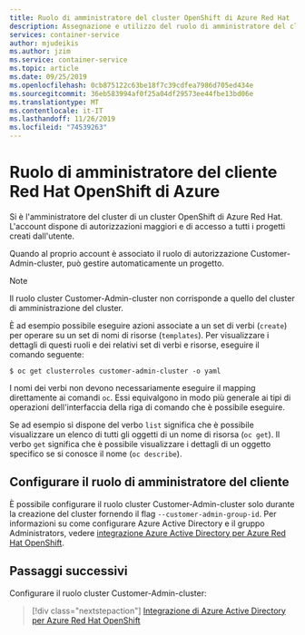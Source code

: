 ```yaml
---
title: Ruolo di amministratore del cluster OpenShift di Azure Red Hat | Microsoft Docs
description: Assegnazione e utilizzo del ruolo di amministratore del cluster OpenShift di Azure Red Hat
services: container-service
author: mjudeikis
ms.author: jzim
ms.service: container-service
ms.topic: article
ms.date: 09/25/2019
ms.openlocfilehash: 0cb875122c63be18f7c39cdfea7986d705ed434e
ms.sourcegitcommit: 36eb583994af0f25a04df29573ee44fbe13bd06e
ms.translationtype: MT
ms.contentlocale: it-IT
ms.lasthandoff: 11/26/2019
ms.locfileid: "74539263"
---
```

# <a name="azure-red-hat-openshift-customer-administrator-role"></a>Ruolo di amministratore del cliente Red Hat OpenShift di Azure

Si è l'amministratore del cluster di un cluster OpenShift di Azure Red Hat. L'account dispone di autorizzazioni maggiori e di accesso a tutti i progetti creati dall'utente.

Quando al proprio account è associato il ruolo di autorizzazione Customer-Admin-cluster, può gestire automaticamente un progetto.

> [!Note] 
> Il ruolo cluster Customer-Admin-cluster non corrisponde a quello del cluster di amministrazione del cluster.


È ad esempio possibile eseguire azioni associate a un set di verbi (`create`) per operare su un set di nomi di risorse (`templates`). Per visualizzare i dettagli di questi ruoli e dei relativi set di verbi e risorse, eseguire il comando seguente:

`$ oc get clusterroles customer-admin-cluster -o yaml`

I nomi dei verbi non devono necessariamente eseguire il mapping direttamente ai comandi `oc`. Essi equivalgono in modo più generale ai tipi di operazioni dell'interfaccia della riga di comando che è possibile eseguire. 

Se ad esempio si dispone del verbo `list` significa che è possibile visualizzare un elenco di tutti gli oggetti di un nome di risorsa (`oc get`). Il verbo `get` significa che è possibile visualizzare i dettagli di un oggetto specifico se si conosce il nome (`oc describe`).

## <a name="configure-the-customer-administrator-role"></a>Configurare il ruolo di amministratore del cliente

È possibile configurare il ruolo cluster Customer-Admin-cluster solo durante la creazione del cluster fornendo il flag `--customer-admin-group-id`. Per informazioni su come configurare Azure Active Directory e il gruppo Administrators, vedere [integrazione Azure Active Directory per Azure Red Hat OpenShift](howto-aad-app-configuration.md).

## <a name="next-steps"></a>Passaggi successivi

Configurare il ruolo cluster Customer-Admin-cluster:
> [!div class="nextstepaction"]
> [Integrazione di Azure Active Directory per Azure Red Hat OpenShift](howto-aad-app-configuration.md)
